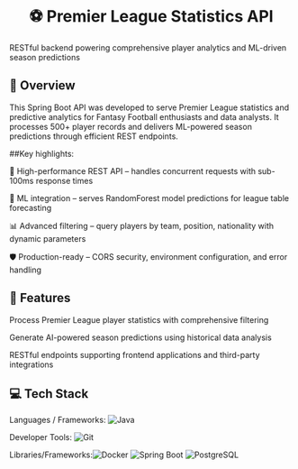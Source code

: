 <h1 align="center"> ⚽ Premier League Statistics API</h1>
RESTful backend powering comprehensive player analytics and ML-driven season predictions

## 📖 Overview
This Spring Boot API was developed to serve Premier League statistics and predictive analytics for Fantasy Football enthusiasts and data analysts. It processes 500+ player records and delivers ML-powered season predictions through efficient REST endpoints. 

##Key highlights:

🚀 High-performance REST API – handles concurrent requests with sub-100ms response times

🤖 ML integration – serves RandomForest model predictions for league table forecasting

📊 Advanced filtering – query players by team, position, nationality with dynamic parameters

🛡️ Production-ready – CORS security, environment configuration, and error handling

## 🚀 Features

Process Premier League player statistics with comprehensive filtering

Generate AI-powered season predictions using historical data analysis

RESTful endpoints supporting frontend applications and third-party integrations


## 💻 Tech Stack
Languages / Frameworks: ![Java](https://img.shields.io/badge/java-%23ED8B00.svg?style=for-the-badge&logo=java&logoColor=white) 

Developer Tools: ![Git](https://img.shields.io/badge/git-%23F05033.svg?style=for-the-badge&logo=git&logoColor=white)


Libraries/Frameworks:![Docker](https://img.shields.io/badge/docker-%230db7ed.svg?style=for-the-badge&logo=docker&logoColor=white) ![Spring Boot](https://img.shields.io/badge/Spring_Boot-F2F4F9?style=for-the-badge&logo=spring-boot) ![PostgreSQL](https://img.shields.io/badge/PostgreSQL-316192?style=for-the-badge&logo=postgresql&logoColor=white) 

